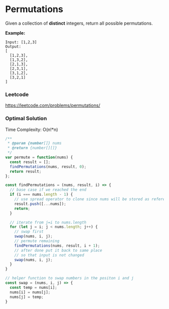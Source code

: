 # Permutations

Given a collection of **distinct** integers, return all possible permutations.

**Example:**

```
Input: [1,2,3]
Output:
[
  [1,2,3],
  [1,3,2],
  [2,1,3],
  [2,3,1],
  [3,1,2],
  [3,2,1]
]
```



### Leetcode

https://leetcode.com/problems/permutations/



### Optimal Solution

Time Complexity: O(n!*n)

```js
/**
 * @param {number[]} nums
 * @return {number[][]}
 */
var permute = function(nums) {
  const result = [];
  findPermutations(nums, result, 0);
  return result;
};

const findPermutations = (nums, result, i) => {
  // base case if we reached the end
  if (i === nums.length - 1) {
    // use spread operator to clone since nums will be stored as reference. 
    result.push([...nums]);
    return;
  }

  // iterate from j=i to nums.length
  for (let j = i; j < nums.length; j++) {
    // swap first
    swap(nums, i, j);
    // permute remaining
    findPermutations(nums, result, i + 1);
    // after done put it back to same place 
    // so that input is not changed
    swap(nums, i, j);
  }
}

// helper function to swap numbers in the positon i and j
const swap = (nums, i, j) => {
  const temp = nums[i];
  nums[i] = nums[j];
  nums[j] = temp;
}
```

